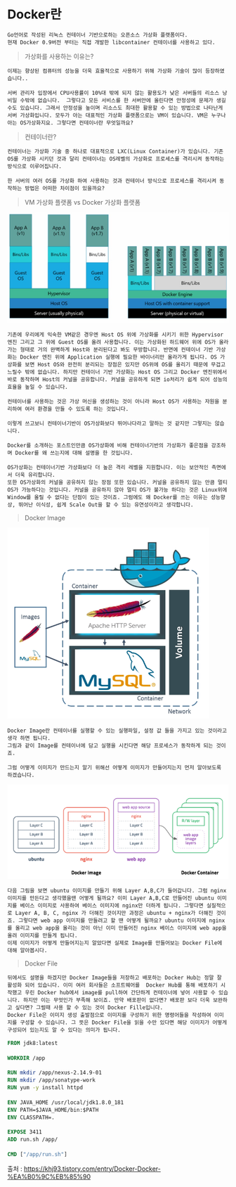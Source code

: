 # Docker란

    Go언어로 작성된 리눅스 컨테이너 기반으로하는 오픈소스 가상화 플랫폼이다.
    현재 Docker 0.9버전 부터는 직접 개발한 libcontainer 컨테이너를 사용하고 있다.

> 가상화를 사용하는 이유는?

    이제는 향상된 컴퓨터의 성능을 더욱 효율적으로 사용하기 위해 가상화 기술이 많이 등장하였습니다..
    
    서버 관리자 입장에서 CPU사용률이 10%대 밖에 되지 않는 활용도가 낮은 서버들의 리소스 낭비일 수밖에 없습니다.  그렇다고 모든 서비스를 한 서버안에 올린다면 안정성에 문제가 생길수도 있습니다. 그래서 안정성을 높이며 리소스도 최대한 활용할 수 있는 방법으로 나타난게 서버 가상화입니다. 모두가 아는 대표적인 가상화 플랫폼으로는 VM이 있습니다. VM은 누구나 아는 OS가상화지요. 그렇다면 컨테이너란 무엇일까요?

> 컨테이너란?

    컨테이너는 가상화 기술 중 하나로 대표적으로 LXC(Linux Container)가 있습니다. 기존 OS를 가상화 시키던 것과 달리 컨테이너는 OS레벨의 가상화로 프로세스를 격리시켜 동작하는 방식으로 이루어집니다.
    
    한 서버의 여러 OS를 가상화 하여 사용하는 것과 컨테이너 방식으로 프로세스를 격리시켜 동작하는 방법은 어떠한 차이점이 있을까요?

> VM 가상화 플랫폼 vs Docker 가상화 플랫폼

<img src="./Images/DockervsVM.png">

    기존에 우리에게 익숙한 VM같은 경우엔 Host OS 위에 가상화를 시키기 위한 Hypervisor 엔진 그리고 그 위에 Guest OS를 올려 사용합니다. 이는 가상화된 하드웨어 위에 OS가 올라가는 형태로 거의 완벽하게 Host와 분리된다고 봐도 무방합니다. 반면에 컨테이너 기반 가상화는 Docker 엔진 위에 Application 실행에 필요한 바이너리만 올라가게 됩니다. OS 가상화를 보면 Host OS와 완전히 분리되는 장점은 있지만 OS위에 OS를 올리기 때문에 무겁고 느릴수 밖에 없습니다. 하지만 컨테이너 기반 가상화는 Host OS 그리고 Docker 엔진위에서 바로 동작하며 Host의 커널을 공유합니다. 커널을 공유하게 되면 io처리가 쉽게 되어 성능의 효율을 높일 수 있습니다.

    컨테이너를 사용하는 것은 가상 머신을 생성하는 것이 아니라 Host OS가 사용하는 자원을 분리하여 여러 환경을 만들 수 있도록 하는 것입니다. 
    
    이렇게 쓰고보니 컨테이너기반이 OS가상화보다 뛰어나다라고 말하는 것 같지만 그렇지는 않습니다.

    Docker를 소개하는 포스트인만큼 OS가상화에 비해 컨테이너기반의 가상화가 좋은점을 강조하며 Docker를 왜 쓰는지에 대해 설명을 한 것입니다.

    OS가상화는 컨테이너기반 가상화보다 더 높은 격리 레벨을 지원합니다. 이는 보안적인 측면에서 더욱 유리합니다.
    또한 OS가상화의 커널을 공유하지 않는 장점 또한 있습니다. 커널을 공유하지 않는 만큼 멀티 OS가 가능하다는 것입니다. 커널을 공유하지 않아 멀티 OS가 불가능 하다는 것은 Linux위에 Window를 올릴 수 없다는 단점이 있는 것이죠. 그럼에도 왜 Docker를 쓰는 이유는 성능향상, 뛰어난 이식성, 쉽게 Scale Out을 할 수 있는 유연성이라고 생각합니다.

> Docker Image

<img src="./Images/DockerImage.png">

    Docker Image란 컨테이너를 실행할 수 있는 실행파일, 설정 값 들을 가지고 있는 것이라고 생각 하면 됩니다.
    그림과 같이 Image를 컨테이너에 담고 실행을 시킨다면 해당 프로세스가 동작하게 되는 것이죠.

    그럼 어떻게 이미지가 만드는지 알기 위해선 어떻게 이미지가 만들어지는지 먼저 알아보도록 하겠습니다.

<img src="./Images/MakeImage.png">

    다음 그림을 보면 ubuntu 이미지를 만들기 위해 Layer A,B,C가 들어갑니다. 그럼 nginx 이미지를 만든다고 생각했을땐 어떻게 될까요? 이미 Layer A,B,C로 만들어진 ubuntu 이미지를 베이스 이미지로 사용하여 베이스 이미지에 nginx만 더하게 됩니다. 그렇다면 실질적으로 Layer A, B, C, nginx 가 더해진 것이지만 과정은 ubuntu + nginx가 더해진 것이죠. 그렇다면 web app 이미지를 만들려고 할 땐 어떻게 될까요? ubuntu 이미지에 nginx를 올리고 web app을 올리는 것이 아닌 이미 만들어진 nginx 베이스 이미지에 web app을 올려 이미지를 만들게 됩니다.
    이제 이미지가 어떻게 만들어지는지 알았다면 실제로 Image를 만들어보는 Docker File에 대해 알아봅시다.

> Docker File

    뒤에서도 설명을 하겠지만 Docker Image들을 저장하고 배포하는 Docker Hub는 정말 잘 활성화 되어 있습니다. 이미 여러 회사들은 소프트웨어를  Docker Hub를 통해 배포하기 시작했고 우린 Docker hub에서 image를 pull하여 간단하게 컨테이너에 넣어 사용할 수 있습니다. 하지만 이는 무엇인가 부족해 보이죠. 만약 배포판이 없다면? 배포판 보다 더욱 보완하고 싶다면? 그럴때 사용 할 수 있는 것이 Docker Fille입니다.
    Docker File은 이미지 생성 출발점으로 이미지를 구성하기 위한 명령어들을 작성하여 이미지를 구성할 수 있습니다. 그 뜻은 Docker File을 읽을 수만 있다면 해당 이미지가 어떻게 구성되어 있는지도 알 수 있다는 의미가 됩니다.

```Dockerfile
FROM jdk8:latest
    
WORKDIR /app

RUN mkdir /app/nexus-2.14.9-01
RUN mkdir /app/sonatype-work
RUN yum -y install httpd

ENV JAVA_HOME /usr/local/jdk1.8.0_181
ENV PATH=$JAVA_HOME/bin:$PATH
ENV CLASSPATH=.

EXPOSE 3411 
ADD run.sh /app/
           
CMD ["/app/run.sh"]
```

출처 : https://khj93.tistory.com/entry/Docker-Docker-%EA%B0%9C%EB%85%90